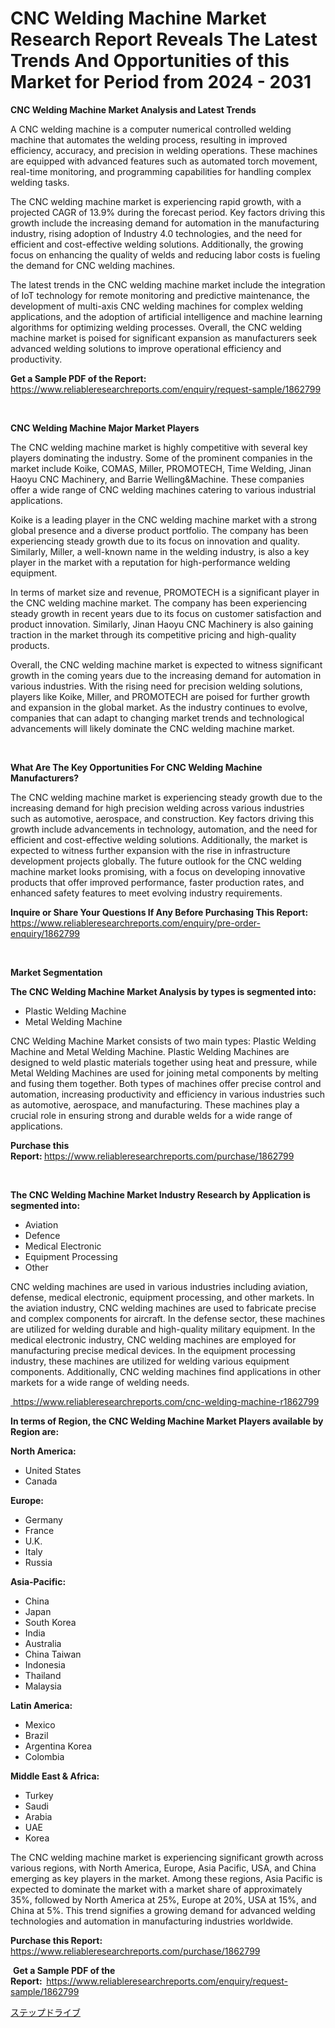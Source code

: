 <p><h1>CNC Welding Machine Market Research Report Reveals The Latest Trends And Opportunities of this Market for Period from 2024 - 2031</h1></p><p><strong>CNC Welding Machine Market Analysis and Latest Trends</strong></p>
<p><p>A CNC welding machine is a computer numerical controlled welding machine that automates the welding process, resulting in improved efficiency, accuracy, and precision in welding operations. These machines are equipped with advanced features such as automated torch movement, real-time monitoring, and programming capabilities for handling complex welding tasks.</p><p>The CNC welding machine market is experiencing rapid growth, with a projected CAGR of 13.9% during the forecast period. Key factors driving this growth include the increasing demand for automation in the manufacturing industry, rising adoption of Industry 4.0 technologies, and the need for efficient and cost-effective welding solutions. Additionally, the growing focus on enhancing the quality of welds and reducing labor costs is fueling the demand for CNC welding machines.</p><p>The latest trends in the CNC welding machine market include the integration of IoT technology for remote monitoring and predictive maintenance, the development of multi-axis CNC welding machines for complex welding applications, and the adoption of artificial intelligence and machine learning algorithms for optimizing welding processes. Overall, the CNC welding machine market is poised for significant expansion as manufacturers seek advanced welding solutions to improve operational efficiency and productivity.</p></p>
<p><strong>Get a Sample PDF of the Report:&nbsp;</strong> <a href="https://www.reliableresearchreports.com/enquiry/request-sample/1862799">https://www.reliableresearchreports.com/enquiry/request-sample/1862799</a></p>
<p>&nbsp;</p>
<p><strong>CNC Welding Machine Major Market Players</strong></p>
<p><p>The CNC welding machine market is highly competitive with several key players dominating the industry. Some of the prominent companies in the market include Koike, COMAS, Miller, PROMOTECH, Time Welding, Jinan Haoyu CNC Machinery, and Barrie Welling&Machine. These companies offer a wide range of CNC welding machines catering to various industrial applications.</p><p>Koike is a leading player in the CNC welding machine market with a strong global presence and a diverse product portfolio. The company has been experiencing steady growth due to its focus on innovation and quality. Similarly, Miller, a well-known name in the welding industry, is also a key player in the market with a reputation for high-performance welding equipment.</p><p>In terms of market size and revenue, PROMOTECH is a significant player in the CNC welding machine market. The company has been experiencing steady growth in recent years due to its focus on customer satisfaction and product innovation. Similarly, Jinan Haoyu CNC Machinery is also gaining traction in the market through its competitive pricing and high-quality products.</p><p>Overall, the CNC welding machine market is expected to witness significant growth in the coming years due to the increasing demand for automation in various industries. With the rising need for precision welding solutions, players like Koike, Miller, and PROMOTECH are poised for further growth and expansion in the global market. As the industry continues to evolve, companies that can adapt to changing market trends and technological advancements will likely dominate the CNC welding machine market.</p></p>
<p>&nbsp;</p>
<p><strong>What Are The Key Opportunities For CNC Welding Machine Manufacturers?</strong></p>
<p><p>The CNC welding machine market is experiencing steady growth due to the increasing demand for high precision welding across various industries such as automotive, aerospace, and construction. Key factors driving this growth include advancements in technology, automation, and the need for efficient and cost-effective welding solutions. Additionally, the market is expected to witness further expansion with the rise in infrastructure development projects globally. The future outlook for the CNC welding machine market looks promising, with a focus on developing innovative products that offer improved performance, faster production rates, and enhanced safety features to meet evolving industry requirements.</p></p>
<p><strong>Inquire or Share Your Questions If Any Before Purchasing This Report:</strong> <a href="https://www.reliableresearchreports.com/enquiry/pre-order-enquiry/1862799">https://www.reliableresearchreports.com/enquiry/pre-order-enquiry/1862799</a></p>
<p>&nbsp;</p>
<p><strong>Market Segmentation</strong></p>
<p><strong>The CNC Welding Machine Market Analysis by types is segmented into:</strong></p>
<p><ul><li>Plastic Welding Machine</li><li>Metal Welding Machine</li></ul></p>
<p><p>CNC Welding Machine Market consists of two main types: Plastic Welding Machine and Metal Welding Machine. Plastic Welding Machines are designed to weld plastic materials together using heat and pressure, while Metal Welding Machines are used for joining metal components by melting and fusing them together. Both types of machines offer precise control and automation, increasing productivity and efficiency in various industries such as automotive, aerospace, and manufacturing. These machines play a crucial role in ensuring strong and durable welds for a wide range of applications.</p></p>
<p><strong>Purchase this Report:&nbsp;</strong><a href="https://www.reliableresearchreports.com/purchase/1862799">https://www.reliableresearchreports.com/purchase/1862799</a></p>
<p>&nbsp;</p>
<p><strong>The CNC Welding Machine Market Industry Research by Application is segmented into:</strong></p>
<p><ul><li>Aviation</li><li>Defence</li><li>Medical Electronic</li><li>Equipment Processing</li><li>Other</li></ul></p>
<p><p>CNC welding machines are used in various industries including aviation, defense, medical electronic, equipment processing, and other markets. In the aviation industry, CNC welding machines are used to fabricate precise and complex components for aircraft. In the defense sector, these machines are utilized for welding durable and high-quality military equipment. In the medical electronic industry, CNC welding machines are employed for manufacturing precise medical devices. In the equipment processing industry, these machines are utilized for welding various equipment components. Additionally, CNC welding machines find applications in other markets for a wide range of welding needs.</p></p>
<p><a href="https://www.reliableresearchreports.com/cnc-welding-machine-r1862799">&nbsp;https://www.reliableresearchreports.com/cnc-welding-machine-r1862799</a></p>
<p><strong>In terms of Region, the CNC Welding Machine Market Players available by Region are:</strong></p>
<p>
    <p> <strong> North America: </strong>
        <ul>
            <li>United States</li>
            <li>Canada</li>
        </ul>
        </p> 
    <p> <strong> Europe: </strong>
        <ul>
            <li>Germany</li>
            <li>France</li>
            <li>U.K.</li>
            <li>Italy</li>
            <li>Russia</li>
        </ul>
        </p> 
    <p> <strong> Asia-Pacific: </strong>
        <ul>
            <li>China</li>
            <li>Japan</li>
            <li>South Korea</li>
            <li>India</li>
            <li>Australia</li>
            <li>China Taiwan</li>
            <li>Indonesia</li>
            <li>Thailand</li>
            <li>Malaysia</li>
        </ul>
        </p> 
    <p> <strong> Latin America: </strong>
        <ul>
            <li>Mexico</li>
            <li>Brazil</li>
            <li>Argentina Korea</li>
            <li>Colombia</li>
        </ul>
        </p> 
    <p> <strong> Middle East & Africa: </strong>
        <ul>
            <li>Turkey</li>
            <li>Saudi</li>
            <li>Arabia</li>
            <li>UAE</li>
            <li>Korea</li>
        </ul>
    </p>
    </p>
<p><p>The CNC welding machine market is experiencing significant growth across various regions, with North America, Europe, Asia Pacific, USA, and China emerging as key players in the market. Among these regions, Asia Pacific is expected to dominate the market with a market share of approximately 35%, followed by North America at 25%, Europe at 20%, USA at 15%, and China at 5%. This trend signifies a growing demand for advanced welding technologies and automation in manufacturing industries worldwide.</p></p>
<p><strong>Purchase this Report: </strong><a href="https://www.reliableresearchreports.com/purchase/1862799">https://www.reliableresearchreports.com/purchase/1862799</a></p>
<p>&nbsp;<strong>Get a Sample PDF of the Report:&nbsp;&nbsp;</strong><a href="https://www.reliableresearchreports.com/enquiry/request-sample/1862799">https://www.reliableresearchreports.com/enquiry/request-sample/1862799</a></p>
<p><strong></strong></p>
<p><p><a href="https://github.com/SarahFahey88/Market-Research-Report-List-1/blob/main/663945221727.md">ステップドライブ</a></p></p>
